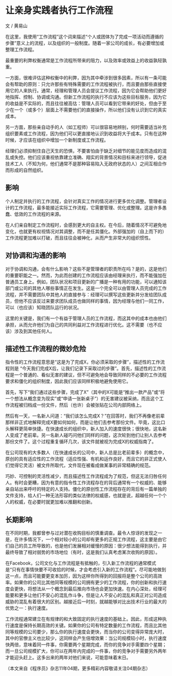 # 让亲身实践者执行工作流程
文 / 黄易山

在这里，我使用“工作流程”这个词来描述“个人或团体为了完成一项活动而遵循的步骤”意义上的流程，以及组织的一般制度。随着一家公司的成长，有必要增加或整理工作流程。

最重要的利弊权衡通常是工作流程所带来的阻力，以及效率或效益上的收益孰轻孰重。

一方面，很难评估这种权衡中的利弊，因为其中牵涉到很多因素，所以有一条可能会有帮助的原则：只允许那些有特殊需要的工作流程被执行，而且要由那些直接使用它的人来执行。通常，经理和管理人员会提议工作流程，因为它会帮助他们更好地指挥、控制、协调或沟通。但新工作流程的执行不应该为这些目标服务，因为它的收益是不实际的，而且往往被高估：管理人员可以看到它带来的好处，但由于至少在一个（或多个）层面上不需要他们的直接操作，所以他们没有认识到它的真实成本。

另一方面，那些亲自动手的人（如工程师）可以很容易地辨别，何时需要适当补充组织要素或工作流程，因为他们可以更直接地认识到收益将大于成本。只有在这种时候，才应该在组织中增加一个新制度或工作流程。

经理们必须抑制住自己天生的恐惧，不要害怕由于缺乏对细节的能见度而造成的混乱或失控。他们应该重视依靠建立准确、翔实的背景情况和目标来进行领导，促进技术工人（不知为何，他们通常不是那种容易陷入无政府状态的人）之间互相合作而形成的自然组织。

## 影响

个人制定并执行的工作流程，会针对真实工作的情况进行更多优化调整。管理者设计的工作流程，最多能接近实际工作流程，它需要管理、优化或整理。这是许多愚蠢、低效的工作流程的来源。

在人们亲自制定工作流程时，会感到更大的自主权。在今后，随着情况不可避免地变化，也就更有权视情况对其调整，而不是任其僵化。外部强加的（自上而下的）工作流程更加难以打破，而且往往会被神化，从而产生非常大的组织惯性。

## 对协调和沟通的影响

对于协调和沟通，会有什么影响？这些不是管理者的职责所在吗？是的，这是他们的重要职能之一。然而，为此而创建的工作流程应该由经理来执行，而不能强加在普通员工身上。例如，团队状况和项目更新的广播是一种有用的功能，可以通知该部门或公司的其他人哪些事情正在发生。这是一个完全可以由管理人员完成的工作流程，并不需要团队中其他人的直接参与：经理可以撰写这些更新并分发给团队成员，但他不应该反过来要求团队成员也做同样的事情，因为经理与他们一同工作，可以（也应该）知晓团队运行的状况。

这里的关键是，我们有一个有益于管理人员的工作流程，而这其中的成本也由他们承担，从而允许他们为自己的共同利益对工作流程进行优化。这不需要（也不应该）涉及到其他任何人。

## 描述性工作流程的微妙危险

指令性的工作流程意思是“这是为了完成X，你必须采取的步骤”，描述性的工作流程则是 “今天我们完成X后，让我们记录下采取过的步骤”。首先，描述性的工作流程是一个普通的、看似无害的建议，但不可避免地会导致同样的不必要的工作流程要求和僵化的组织制度，因此我们应该同样积极地避免使用它。

首先，写下“我们通过这些步骤，完成了X”（其中的X可能是“推出一款产品”或“将一个想法从概念变为现实”或“申请一张新桌子”）的无害建议被采纳，而且这个工作流程被归档成一份文件，然后（也许）会被张贴在公司内部网络上。

然后有一天，一名新人问道：“我们该怎么完成X？”在回答时，我们不再像老前辈那样非正式地解释完成X要如何如何，而是让他们去参考那份文件。毕竟，这比口头解释更简单快捷。在快速成长的组织中，新人加入的速度很快；很快地，这名新人变成了老前辈。另一名新人碰巧问他们同样的问题，这次轮到他们让别人去参考那份文件了。这个过程重复循环几次，该文件就被视为完成X的权威指南了。

在公司现有的大多数人（在快速成长的公司中，新人总是比老前辈多）的概念中，原创的具有适应性的工作流程（适应性强、有机和运作良好，而且它的非正式使人们觉得它灵活）被文件所取代，文件现在被看成做某事的非常精确的规范。

巧妙、可控制的灵活性减少，而且描述性工作流程成为了规范，但这无法归咎任何人。有时会更糟，因为有意的指令性工作流程存在的背后通常有一个权威的、能够亲自站出来呼吁的特定的人支持。僵化的原创性工作流程存在的背后有一篇单独的文件支持，给人们一种无法形容的类似法律的权威感，也就是说，超越任何一个个人的权威，在必要时就更加难以推翻和创新。

## 长期影响

在不同时期，我都曾参与过对潜在收购目标的慎重调查。最令人惊讶的发现之一是，在许多情况下，一个相对较小的公司却有更多的正规工作流程，这主要是由它们自己的员工所导致的，也是他们发展相对缓慢的原因：很少想法能得到执行，并最终导致了相对弱势的市场地位（有时，这是我们认真考虑某次收购的原因）。

在Facebook，公司文化与工作流程是有抵触的，引入新工作流程的通常模式是“只有在事情快要不可收拾的时候，才会考虑引入新的工作流程”。尽可能地做到这一点，而且可能要更变本加厉，因为这样你所得到的回报将是整个公司的高效率。如果你的公司比其他同等规模的公司拥有更少的工作流程，你的创新和执行速度会更快，将想法从一个概念到最后推向市场也会更加快速。在内心深处，经理可能要和更多让他们不安心的混乱作斗争，但是让人不安心的混乱和真正对公司造成威胁的混乱有着很大的区别。越接近后一时刻，就越能够对比出技术行业的最大的优势之一：执行速度。

工作流程通常建立在有规律的和大致固定的执行速度的基础上。因此，形成这种执行速度是保持长期高效的关键。如果你的公司有特定数量的工作流程，而且比其他同等规模的公司要少，那么你的执行速度会更快，而当你的公司变得异常庞大时，其中的官僚主义也比较少，这同样会产生倍增效果：当公司规模较小时，执行速度快两倍，意味着同一件事，你需要两个星期完成，而你的竞争对手需要四个星期；而一旦公司规模扩大，你可以在两年内完成的一件事，你的竞争对手需要另外两年才能迎头赶上。这多出来的两年对他们来说，可能意味着末日。

（本文来自《程序员》杂志11年04期，更多精彩内容敬请关注04期杂志）